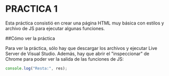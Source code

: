 # PRACTICA 1

Esta práctica consistió en crear una página HTML muy básica con estilos y archivo de JS para ejecutar algunas funciones.

##Cómo ver la práctica

Para ver la práctica, sólo hay que descargar los archivos y ejecutar Live Server de Visual Studio. Además, hay que abrir el "inspeccionar" de Chrome para poder ver la salida de las funciones de JS:

```javascript
console.log("Resta:", res);
